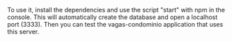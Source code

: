 To use it, install the dependencies and use the script "start" with npm in the console. This will automatically create the database and open a localhost port (3333). Then you can test the vagas-condominio application that uses this server.

